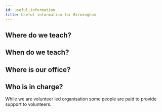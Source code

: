 ```yaml
---
id: useful-information
title: Useful information for Birmingham
---
```


## Where do we teach?

## When do we teach?

## Where is our office?

## Who is in charge?

While we are volunteer led organisation some people are paid to provide support to volunteers.
